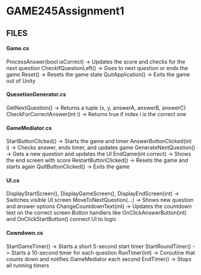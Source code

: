 # GAME245Assignment1

## FILES
#### Game.cs
ProcessAnswer(bool isCorrect) -> Updates the score and checks for the next question
CheckIfQuestionLeft() -> Goes to next question or ends the game
Reset() -> Resets the game state
QuitApplication() -> Exits the game out of Unity

#### QuesetionGenerator.cs
GetNextQuestion() -> Returns a tuple (x, y, answerA, answerB, answerC)
CheckForCorrectAnswer(int i) -> Returns true if index i is the correct one

#### GameMediator.cs
StartButtonClicked() -> Starts the game and timer
AnswerButtonClicked(int i) -> Checks answer, ends timer, and updates game
GenerateNextQuestion() -> Gets a new question and updates the UI
EndGame(int correct) -> Shows the end screen with score
RestartButtonClicked() -> Resets the game and starts again
QuitButtonClicked() -> Exits the game

#### UI.cs
DisplayStartScreen(), DisplayGameScreen(), DisplayEndScreen(int) -> Switches visible UI screen
MoveToNextQuestion(...) -> Shows new question and answer options
ChangeCountdownText(int) -> Updates the countdown text on the correct screen
Button handlers like OnClickAnswerButton(int) and OnClickStartButton() connect UI to logic

#### Cowndown.cs
StartGameTimer() -> Starts a short 5-second start timer
StartRoundTimer() -> Starts a 10-second timer for each question
RunTimer(int) -> Coroutine that counts down and notifies GameMediator each second
EndTimer() -> Stops all running timers
